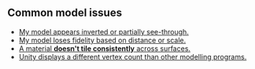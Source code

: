 ## Common model issues
- [My model appears inverted or partially see-through.](Models/Inverted%20Normals.md)
- [My model loses fidelity based on distance or scale.](Models/Floating%20Origin.md)
- [A material **doesn't tile consistently** across surfaces.](Models/UV%20Mapping.md)
- [Unity displays a different vertex count than other modelling programs.](Models/Geometry%20Details.md)